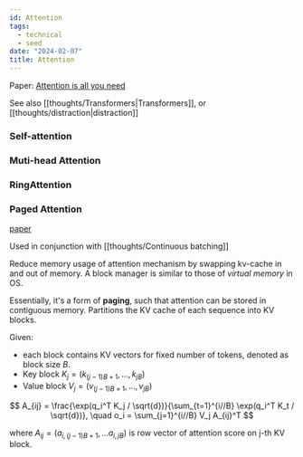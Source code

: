 ```yaml
---
id: Attention
tags:
  - technical
  - seed
date: "2024-02-07"
title: Attention
---
```


Paper: [Attention is all you need](https://arxiv.org/abs/1706.03762)

See also [[thoughts/Transformers|Transformers]], or [[thoughts/distraction|distraction]]

### Self-attention

### Muti-head Attention

### RingAttention

### Paged Attention

[paper](https://arxiv.org/pdf/2309.06180.pdf)

Used in conjunction with [[thoughts/Continuous batching]]

Reduce memory usage of attention mechanism by swapping kv-cache in and out of memory. A block manager is similar to those of *virtual memory* in OS.

Essentially, it's a form of **paging**, such that attention can be stored in contiguous memory.
Partitions the KV cache of each sequence into KV blocks.

Given:
- each block contains KV vectors for fixed number of tokens, denoted as block size $B$.
- Key block $K_j= (k_{(j-1)B+1}, \ldots, k_{jB})$
- Value block $V_j= (v_{(j-1)B+1}, \ldots, v_{jB})$

$$
A_{ij} = \frac{\exp(q_i^T K_j / \sqrt{d})}{\sum_{t=1}^{i//B} \exp(q_i^T K_t / \sqrt{d})}, \quad o_i = \sum_{j=1}^{i//B} V_j A_{ij}^T
$$

where $A_{ij}=(a_{i,(j-1)B+1}, \ldots a_{i,jB})$ is row vector of attention score on j-th KV block.
